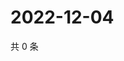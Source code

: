 # 2022-12-04

共 0 条

<!-- BEGIN WEIBO -->
<!-- 最后更新时间 Sun Dec 04 2022 16:17:30 GMT+0800 (China Standard Time) -->

<!-- END WEIBO -->

